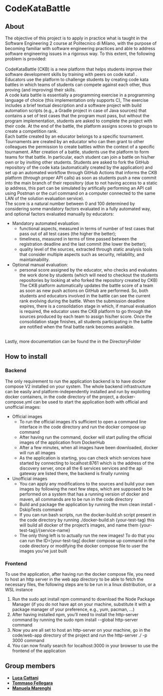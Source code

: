 # CodeKataBattle
## About
The objective of this project is to apply in practice what is taught in the Software Engineering 2 course at Politecnico di Milano, with the purpose of becoming familiar with software engineering practices and able to address software engineering issues in a rigorous way. To this extent, the following problem is provided: <br> <br>
CodeKataBattle (CKB) is a new platform that helps students improve their software development skills by training with peers on code kata1 . Educators use the platform to challenge students by creating code kata battles in which teams of students can compete against each other, thus proving (and improving) their skills. <br>
A code kata battle is essentially a programming exercise in a programming language of choice (this implementation only supports C), The exercise includes a brief textual description and a software project with build automation scripts (e.g., a Gradle project in case of Java sources) that contains a set of test cases that the program must pass, but without the program implementation, students are asked to complete the project with their code. At the end of the battle, the platform assigns scores to groups to create a competition rank. <br>
Each battle created by an educator belongs to a specific tournament. Tournaments are created by an educator who can then grant to other colleagues the permission to create battles within the context of a specific tournament. After creation of a battle, students use the platform to form teams for that battle. In particular, each student can join a battle on his/her own or by inviting other students.
Students are asked to fork the GitHub repository of the code kata (automatically created by the application) and set up an automated workflow through GitHub Actions that informs the CKB platform (through proper API calls) as soon as students push a new commit into the main branch of their repository (due to not having access to a static ip address, this part can be simulated by artifically performing an API call using Postman or the curl command on a computer connected to the same LAN of the solution evaluation service). <br>
The score is a natural number between 0 and 100 determined by considering some mandatory factors evaluated in a fully automated way, and optional factors evaluated manually by educators:
* Mandatory automated evaluation:
  * functional aspects, measured in terms of number of test cases that pass out of all test cases (the higher the better);
  * timeliness, measured in terms of time passed between the registration deadline and the last commit (the lower the better);
  * quality level of the sources, extracted through static analysis tools that consider multiple aspects such as security, reliability, and maintainability.
* Optional manual evaluation:
  * personal score assigned by the educator, who checks and evaluates the work done by students (which will need to checkout the students repositories by looking at who forked the repository created by CKB)
 The CKB platform automatically updates the battle score of a team as soon as new push actions on GitHub are performed. So, both students and educators involved in the battle can see the current rank evolving during the battle. When the submission deadline expires, there is a consolidation stage in which, if manual evaluation is required, the educator uses the CKB platform to go through the sources produced by each team to assign his/her score. Once the consolidation stage finishes, all students participating in the battle are notified when the final battle rank becomes available.
<br>
Lastly, more documentation can be found the in the DirectoryFolder

## How to install
### Backend
The only requirement to run the application backend is to have docker compose V2 installed on your system. The whole backend infrastructure can be easily and platform-independently installed and run by exploiting docker containers, in the code directory of the project, a docker-compose.yml can be used to start the application both with official and unofficial images:
* Official images
  * To run the official images it’s sufficient to open a command line interface in the code directory and run the docker compose up command
  * After having run the command, docker will start pulling the official images of the application from DockerHub
  * After a few minutes, when all images have been downloaded, docker will run all images
  * As the application is starting, you can check which services have started by connecting to localhost:8761 which is the address of the discovery server, once all the 6 services services and the api gateway are listed there, the backend is finally running
* Unofficial images
  * You can apply any modifications to the sources and build your own images by following the next few steps, which are supposed to be performed on a system that has a running version of docker and maven, all commands are to be run in the code directory
  * Build and package the application by running the mvn clean install -DskipTests command
  * If you can run bash scripts, run the docker-build.sh script present in the code directory by running ./docker-build.sh {your-test-tag} this will build all docker of the project’s images, and name them {your-test-tag}/{service-name}
  * The only thing left is to actually run the new images! To do that you can run the ID=[your-test-tag] docker compose up command in the code directory or modifying the docker compose file to user the images you’ve just built

### Frontend
To use the application, after having run the docker compose file, you need to host an http server in the web app directory to be able to fetch the necessary files, the following steps are to be run in a linux distribution, or a WSL instance
1. Run the sudo apt install npm command to download the Node Package Manager (if you do not have apt on your machine, substitute it with a package manager of your preference, e.g., yum, pacman, …)
2. After having installed npm, you’ll need to install the http-server command by running the sudo npm install --global http-server command
3. Now you are all set to host an http-server on your machine, go in the code/web-app directory of the project and run the http-server ./ -p 3000 command
4. You can now finally search for localhost:3000 in your browser to use the frontend of the application



## Group members

- [__Luca Cattani__](https://github.com/SigCatta)
- [__Tommaso Fellegara__](https://github.com/Felle33)
- [__Manuela Marenghi__](https://github.com/manuelamarenghi)
